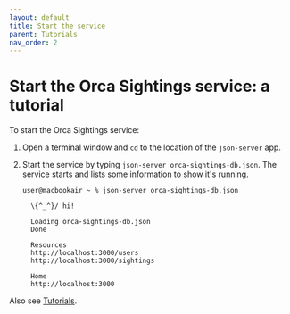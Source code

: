 ```yaml
---
layout: default
title: Start the service
parent: Tutorials
nav_order: 2
---
```


# Start the Orca Sightings service: a tutorial

To start the Orca Sightings service:

1. Open a terminal window and `cd` to the location of the `json-server` app.

2. Start the service by typing `json-server orca-sightings-db.json`. The service starts and lists some information to show it's running.

   ```shell
   user@macbookair ~ % json-server orca-sightings-db.json
   
     \{^_^}/ hi!
   
     Loading orca-sightings-db.json
     Done
   
     Resources
     http://localhost:3000/users
     http://localhost:3000/sightings
   
     Home
     http://localhost:3000
   ```

Also see [Tutorials](./tutorials.md).
